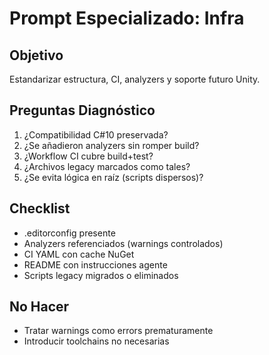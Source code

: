 # Prompt Especializado: Infra

## Objetivo
Estandarizar estructura, CI, analyzers y soporte futuro Unity.

## Preguntas Diagnóstico
1. ¿Compatibilidad C#10 preservada?
2. ¿Se añadieron analyzers sin romper build?
3. ¿Workflow CI cubre build+test?
4. ¿Archivos legacy marcados como tales?
5. ¿Se evita lógica en raíz (scripts dispersos)?

## Checklist
- .editorconfig presente
- Analyzers referenciados (warnings controlados)
- CI YAML con cache NuGet
- README con instrucciones agente
- Scripts legacy migrados o eliminados

## No Hacer
- Tratar warnings como errors prematuramente
- Introducir toolchains no necesarias
